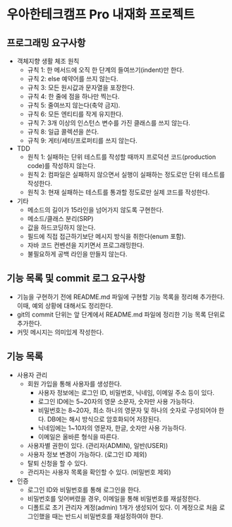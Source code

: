 # 우아한테크캠프 Pro 내재화 프로젝트

## 프로그래밍 요구사항
* 객체지향 생활 체조 원칙
  * 규칙 1: 한 메서드에 오직 한 단계의 들여쓰기(indent)만 한다.
  * 규칙 2: else 예약어를 쓰지 않는다.
  * 규칙 3: 모든 원시값과 문자열을 포장한다.
  * 규칙 4: 한 줄에 점을 하나만 찍는다.
  * 규칙 5: 줄여쓰지 않는다(축약 금지).
  * 규칙 6: 모든 엔티티를 작게 유지한다.
  * 규칙 7: 3개 이상의 인스턴스 변수를 가진 클래스를 쓰지 않는다.
  * 규칙 8: 일급 콜렉션을 쓴다.
  * 규칙 9: 게터/세터/프로퍼티를 쓰지 않는다.
* TDD
  * 원칙 1: 실패하는 단위 테스트를 작성할 때까지 프로덕션 코드(production code)를 작성하지 않는다.
  * 원칙 2: 컴파일은 실패하지 않으면서 실행이 실패하는 정도로만 단위 테스트를 작성한다.
  * 원칙 3: 현재 실패하는 테스트를 통과할 정도로만 실제 코드를 작성한다.
* 기타
  * 메소드의 길이가 15라인을 넘어가지 않도록 구현한다.
  * 메소드/클래스 분리(SRP)
  * 값을 하드코딩하지 않는다.
  * 필드에 직접 접근하기보단 메시지 방식을 취한다(enum 포함).
  * 자바 코드 컨벤션을 지키면서 프로그래밍한다.
  * 불필요하게 공백 라인을 만들지 않는다.

## 기능 목록 및 commit 로그 요구사항
* 기능을 구현하기 전에 README.md 파일에 구현할 기능 목록을 정리해 추가한다. 이때, 예외 상황에 대해서도 정리한다. 
* git의 commit 단위는 앞 단계에서 README.md 파일에 정리한 기능 목록 단위로 추가한다.
* 커밋 메시지는 의미있게 작성한다.

## 기능 목록
* 사용자 관리
  * 회원 가입을 통해 사용자를 생성한다. 
    * 사용자 정보에는 로그인 ID, 비밀번호, 닉네임, 이메일 주소 등이 있다.
    * 로그인 ID에는 5~20자의 영문 소문자, 숫자만 사용 가능하다.
    * 비밀번호는 8~20자, 최소 하나의 영문자 및 하나의 숫자로 구성되어야 한다. DB에는 해시 방식으로 암호화되어 저장된다.
    * 닉네임에는 1~10자의 영문자, 한글, 숫자만 사용 가능하다.
    * 이메일은 올바른 형식을 따른다.
  * 사용자별 권한이 있다. (관리자(ADMIN), 일반(USER))
  * 사용자 정보 변경이 가능하다. (로그인 ID 제외)
  * 탈퇴 신청을 할 수 있다.
  * 관리자는 사용자 목록을 확인할 수 있다. (비밀번호 제외)
* 인증
  * 로그인 ID와 비밀번호를 통해 로그인을 한다.
  * 비밀번호를 잊어버렸을 경우, 이메일을 통해 비밀번호를 재설정한다.
  * 디폴트로 초기 관리자 계정(admin) 1개가 생성되어 있다. 이 계정으로 처음 로그인했을 때는 반드시 비밀번호를 재설정하여야 한다.
